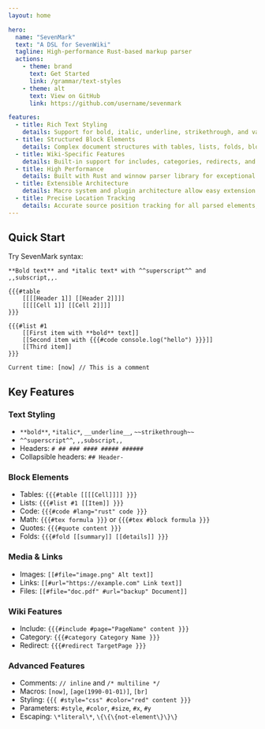 ```yaml
---
layout: home

hero:
  name: "SevenMark"
  text: "A DSL for SevenWiki"
  tagline: High-performance Rust-based markup parser
  actions:
    - theme: brand
      text: Get Started
      link: /grammar/text-styles
    - theme: alt
      text: View on GitHub
      link: https://github.com/username/sevenmark

features:
  - title: Rich Text Styling
    details: Support for bold, italic, underline, strikethrough, and various text formatting options.
  - title: Structured Block Elements
    details: Complex document structures with tables, lists, folds, blockquotes, and more.
  - title: Wiki-Specific Features
    details: Built-in support for includes, categories, redirects, and other wiki system features.
  - title: High Performance
    details: Built with Rust and winnow parser library for exceptional parsing speed and efficiency.
  - title: Extensible Architecture
    details: Macro system and plugin architecture allow easy extension of functionality.
  - title: Precise Location Tracking
    details: Accurate source position tracking for all parsed elements, enabling debugging and error reporting.
---
```


## Quick Start

<div v-pre>

Try SevenMark syntax:

```sevenmark
**Bold text** and *italic text* with ^^superscript^^ and ,,subscript,,.

{{{#table
    [[[[Header 1]] [[Header 2]]]]
    [[[[Cell 1]] [[Cell 2]]]]
}}}

{{{#list #1
    [[First item with **bold** text]]
    [[Second item with {{{#code console.log("hello") }}}]]
    [[Third item]]
}}}

Current time: [now] // This is a comment
```

## Key Features

### Text Styling
- `**bold**`, `*italic*`, `__underline__`, `~~strikethrough~~`
- `^^superscript^^`, `,,subscript,,`
- Headers: `# ## ### #### ##### ######`
- Collapsible headers: `## Header-`

### Block Elements
- Tables: `{{{#table [[[[Cell]]]] }}}`
- Lists: `{{{#list #1 [[Item]] }}}`
- Code: `{{{#code #lang="rust" code }}}` 
- Math: `{{{#tex formula }}}` or `{{{#tex #block formula }}}`
- Quotes: `{{{#quote content }}}`
- Folds: `{{{#fold [[summary]] [[details]] }}}`

### Media & Links
- Images: `[[#file="image.png" Alt text]]`
- Links: `[[#url="https://example.com" Link text]]`
- Files: `[[#file="doc.pdf" #url="backup" Document]]`

### Wiki Features
- Include: `{{{#include #page="PageName" content }}}`
- Category: `{{{#category Category Name }}}`
- Redirect: `{{{#redirect TargetPage }}}`

### Advanced Features
- Comments: `// inline` and `/* multiline */`
- Macros: `[now]`, `[age(1990-01-01)]`, `[br]`
- Styling: `{{{ #style="css" #color="red" content }}}`
- Parameters: `#style`, `#color`, `#size`, `#x`, `#y`
- Escaping: `\*literal\*`, `\{\{\{not-element\}\}\}`

</div>